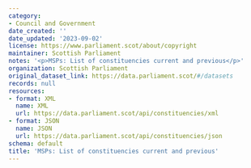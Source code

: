 ```yaml
---
category:
- Council and Government
date_created: ''
date_updated: '2023-09-02'
license: https://www.parliament.scot/about/copyright
maintainer: Scottish Parliament
notes: '<p>MSPs: List of constituencies current and previous</p>'
organization: Scottish Parliament
original_dataset_link: https://data.parliament.scot/#/datasets
records: null
resources:
- format: XML
  name: XML
  url: https://data.parliament.scot/api/constituencies/xml
- format: JSON
  name: JSON
  url: https://data.parliament.scot/api/constituencies/json
schema: default
title: 'MSPs: List of constituencies current and previous'
---
```

